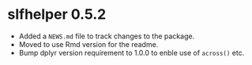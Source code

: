 # slfhelper 0.5.2

* Added a `NEWS.md` file to track changes to the package.
* Moved to use Rmd version for the readme.
* Bump dplyr version requirement to 1.0.0 to enble use of `across()` etc.
